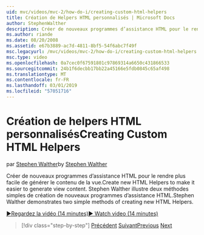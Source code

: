 ```yaml
---
uid: mvc/videos/mvc-2/how-do-i/creating-custom-html-helpers
title: Création de Helpers HTML personnalisés | Microsoft Docs
author: StephenWalther
description: Créer de nouveaux programmes d’assistance HTML pour le rendre plus facile de générer le contenu de la vue. Stephen Walther illustre deux méthodes simples de création de nouveaux programmes d’assistance HTML.
ms.author: riande
ms.date: 08/20/2008
ms.assetid: e67b3889-ac7d-4811-8bf5-54f6abc7f49f
msc.legacyurl: /mvc/videos/mvc-2/how-do-i/creating-custom-html-helpers
msc.type: video
ms.openlocfilehash: 0a7cec0f67591801c97869314a6650c431866533
ms.sourcegitcommit: 24b1f6decbb17bb22a45166e5fdb0845c65af498
ms.translationtype: MT
ms.contentlocale: fr-FR
ms.lasthandoff: 03/01/2019
ms.locfileid: "57051716"
---
```

<a name="creating-custom-html-helpers"></a><span data-ttu-id="6bfe1-104">Création de helpers HTML personnalisés</span><span class="sxs-lookup"><span data-stu-id="6bfe1-104">Creating Custom HTML Helpers</span></span>
====================
<span data-ttu-id="6bfe1-105">par [Stephen Walther](https://github.com/StephenWalther)</span><span class="sxs-lookup"><span data-stu-id="6bfe1-105">by [Stephen Walther](https://github.com/StephenWalther)</span></span>

<span data-ttu-id="6bfe1-106">Créer de nouveaux programmes d’assistance HTML pour le rendre plus facile de générer le contenu de la vue.</span><span class="sxs-lookup"><span data-stu-id="6bfe1-106">Create new HTML Helpers to make it easier to generate view content.</span></span> <span data-ttu-id="6bfe1-107">Stephen Walther illustre deux méthodes simples de création de nouveaux programmes d’assistance HTML.</span><span class="sxs-lookup"><span data-stu-id="6bfe1-107">Stephen Walther demonstrates two simple methods of creating new HTML Helpers.</span></span>

[<span data-ttu-id="6bfe1-108">&#9654;Regardez la vidéo (14 minutes)</span><span class="sxs-lookup"><span data-stu-id="6bfe1-108">&#9654; Watch video (14 minutes)</span></span>](https://channel9.msdn.com/Blogs/ASP-NET-Site-Videos/creating-custom-html-helpers)

> [!div class="step-by-step"]
> <span data-ttu-id="6bfe1-109">[Précédent](creating-unit-tests-for-aspnet-mvc-applications.md)
> [Suivant](creating-model-classes-with-linq-to-sql.md)</span><span class="sxs-lookup"><span data-stu-id="6bfe1-109">[Previous](creating-unit-tests-for-aspnet-mvc-applications.md)
[Next](creating-model-classes-with-linq-to-sql.md)</span></span>
